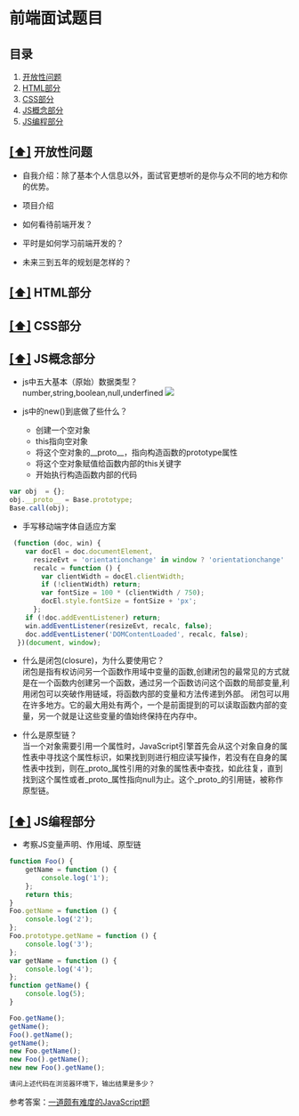 # 前端面试题目

## <div id="catalog">目录</div>

1. [开放性问题](#base)
1. [HTML部分](#html)
1. [CSS部分](#css)
1. [JS概念部分](#js)
1. [JS编程部分](#js2)

## [[⬆]](#catalog) <a name="base">开放性问题</a>  
* 自我介绍：除了基本个人信息以外，面试官更想听的是你与众不同的地方和你的优势。

* 项目介绍

* 如何看待前端开发？

* 平时是如何学习前端开发的？

* 未来三到五年的规划是怎样的？

## [[⬆]](#catalog) <span id="html">HTML部分</span>  
## [[⬆]](#catalog) <span id="css">CSS部分</span>  
## [[⬆]](#catalog) <span id="js">JS概念部分</span>


* js中五大基本（原始）数据类型？  
number,string,boolean,null,underfined
![](https://images2015.cnblogs.com/blog/315302/201702/315302-20170205164840214-221836365.png)

* js中的new()到底做了些什么？
  * 创建一个空对象
  * this指向空对象
  * 将这个空对象的__proto__，指向构造函数的prototype属性
  * 将这个空对象赋值给函数内部的this关键字
  * 开始执行构造函数内部的代码
```js
var obj  = {};
obj.__proto__ = Base.prototype;
Base.call(obj);
```

* 手写移动端字体自适应方案
```js
 (function (doc, win) {
    var docEl = doc.documentElement,
      resizeEvt = 'orientationchange' in window ? 'orientationchange' : 'resize',
      recalc = function () {
        var clientWidth = docEl.clientWidth;
        if (!clientWidth) return;
        var fontSize = 100 * (clientWidth / 750);
        docEl.style.fontSize = fontSize + 'px';
      };
    if (!doc.addEventListener) return;
    win.addEventListener(resizeEvt, recalc, false);
    doc.addEventListener('DOMContentLoaded', recalc, false);
  })(document, window);
```
* 什么是闭包(closure)，为什么要使用它？  
闭包是指有权访问另一个函数作用域中变量的函数,创建闭包的最常见的方式就是在一个函数内创建另一个函数，通过另一个函数访问这个函数的局部变量,利用闭包可以突破作用链域，将函数内部的变量和方法传递到外部。
闭包可以用在许多地方。它的最大用处有两个，一个是前面提到的可以读取函数内部的变量，另一个就是让这些变量的值始终保持在内存中。  

* 什么是原型链？  
当一个对象需要引用一个属性时，JavaScript引擎首先会从这个对象自身的属性表中寻找这个属性标识，如果找到则进行相应读写操作，若没有在自身的属性表中找到，则在_proto_属性引用的对象的属性表中查找，如此往复，直到找到这个属性或者_proto_属性指向null为止。这个_proto_的引用链，被称作原型链。
## [[⬆]](#catalog) <span id="js2">JS编程部分</span>

* 考察JS变量声明、作用域、原型链
```js
function Foo() {
    getName = function () { 
    	console.log('1');
    };
    return this;
}
Foo.getName = function () {
	console.log('2');
};
Foo.prototype.getName = function () { 
	console.log('3');
};
var getName = function () { 
	console.log('4');
};
function getName() { 
	console.log(5);
}

Foo.getName();  
getName();	
Foo().getName(); 
getName();  
new Foo.getName(); 
new Foo().getName();   
new new Foo().getName();		

请问上述代码在浏览器环境下，输出结果是多少？
```
参考答案：[一道颇有难度的JavaScript题](https://cnodejs.org/topic/5867d50d5eac96bb04d3e302)






